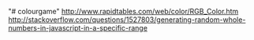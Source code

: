 "# colourgame" 
http://www.rapidtables.com/web/color/RGB_Color.htm
http://stackoverflow.com/questions/1527803/generating-random-whole-numbers-in-javascript-in-a-specific-range

